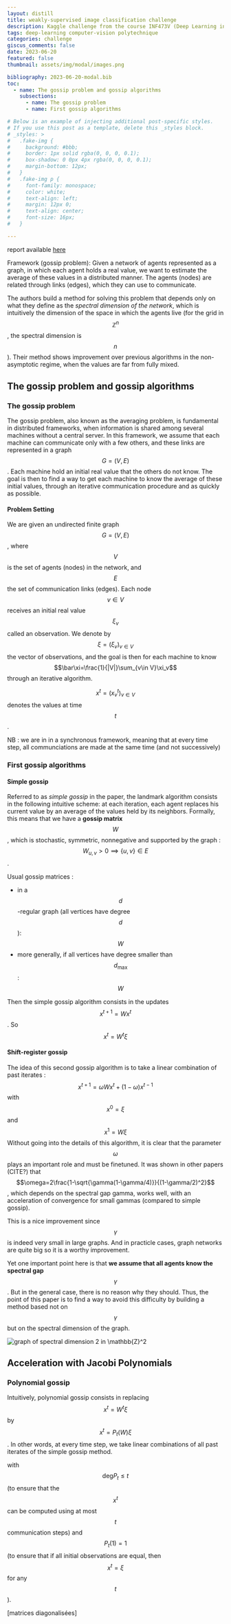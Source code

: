 ```yaml
---
layout: distill
title: weakly-supervised image classification challenge
description: Kaggle challenge from the course INF473V (Deep Learning in Computer Vision) at École Polytechnique 
tags: deep-learning computer-vision polytechnique
categories: challenge
giscus_comments: false
date: 2023-06-20
featured: false
thumbnail: assets/img/modal/images.png

bibliography: 2023-06-20-modal.bib
toc:
  - name: The gossip problem and gossip algorithms
    subsections:
      - name: The gossip problem
      - name: First gossip algorithms

# Below is an example of injecting additional post-specific styles.
# If you use this post as a template, delete this _styles block.
# _styles: >
#   .fake-img {
#     background: #bbb;
#     border: 1px solid rgba(0, 0, 0, 0.1);
#     box-shadow: 0 0px 4px rgba(0, 0, 0, 0.1);
#     margin-bottom: 12px;
#   }
#   .fake-img p {
#     font-family: monospace;
#     color: white;
#     text-align: left;
#     margin: 12px 0;
#     text-align: center;
#     font-size: 16px;
#   }

---
```

report available [here](/assets/pdf/modal-report.pdf)

Framework (gossip problem): Given a network of agents represented as a graph, in which each agent holds a real value, we want to estimate the average of these values in a distributed manner. The agents (nodes) are related through links (edges), which they can use to communicate.

The authors build a method for solving this problem that depends only on what they define as the *spectral dimension of the network*, which is intuitively the dimension of the space in which the agents live (for the grid in $$\mathbb{Z}^n$$, the spectral dimension is $$n$$). Their method shows improvement over previous algorithms in the non-asymptotic regime, when the values are far from fully mixed.

## The gossip problem and gossip algorithms

### The gossip problem
The gossip problem, also known as the averaging problem, is fundamental in distributed frameworks, when information is shared among several machines without a central server. In this framework, we assume that each machine can communicate only with a few others, and these links are represented in a graph $$G=(V,E)$$. Each machine hold an initial real value that the others do not know. The goal is then to find a way to get each machine to know the average of these initial values, through an iterative communication procedure and as quickly as possible.

#### Problem Setting
We are given an undirected finite graph $$G=(V,E)$$, where $$V$$ is the set of agents (nodes) in the network, and $$E$$ the set of communication links (edges). Each node $$v\in V$$ receives an initial real value $$\xi_v$$ called an observation. We denote by $$\xi=(\xi_v)_{v\in V}$$ the vector of observations, and the goal is then for each machine to know $$\bar\xi=\frac{1}{|V|}\sum_{v\in V}\xi_v$$ through an iterative algorithm.

$$x^t=(x^t_v)_{v\in V}$$ denotes the values at time $$t$$.

NB : we are in in a synchronous framework, meaning that at every time step, all communciations are made at the same time (and not successively)

### First gossip algorithms

#### Simple gossip

Referred to as *simple gossip* in the paper, the landmark algorithm consists in the following intuitive scheme: at each iteration, each agent replaces his current value by an average of the values held by its neighbors. Formally, this means that we have a **gossip matrix** $$W$$, which is stochastic, symmetric, nonnegative and supported by the graph : $$W_{u,v}>0\implies \{u,v\}\in E$$.

Usual gossip matrices :
- in a $$d$$-regular graph (all vertices have degree $$d$$): $$W$$
- more generally, if all vertices have degree smaller than $$d_{\max}$$: $$W$$

Then the simple gossip algorithm consists in the updates $$x^{t+1}=Wx^t$$. So $$x^t=W^t\xi$$

#### Shift-register gossip

The idea of this second gossip algorithm is to take a linear combination of past iterates :
$$x^{t+1}=\omega Wx^t+(1-\omega)x^{t-1}$$ with $$x^0=\xi$$ and $$x^1=W\xi$$
Without going into the details of this algorithm, it is clear that the parameter $$\omega$$ plays an important role and must be finetuned. It was shown in other papers (CITE?) that $$\omega=2\frac{1-\sqrt{\gamma(1-\gamma/4)}}{(1-\gamma/2)^2}$$, which depends on the spectral gap gamma, works well, with an acceleration of convergence for small gammas (compared to simple gossip).

This is a nice improvement since $$\gamma$$ is indeed very small in large graphs. And in practicle cases, graph networks are quite big so it is a worthy improvement.

Yet one important point here is that **we assume that all agents know the spectral gap** $$\gamma$$. But in the general case, there is no reason why they should. Thus, the point of this paper is to find a way to avoid this difficulty by building a method based not on $$\gamma$$ but on the spectral dimension of the graph.

![graph of spectral dimension $$2$$ in $$\mathbb{Z}^2$$](../assets/img/gossip/grid-graph-Z2.png)


## Acceleration with Jacobi Polynomials

### Polynomial gossip

Intuitively, polynomial gossip consists in replacing $$x^t=W^t\xi$$ by $$x^t=P_t(W)\xi$$. In other words, at every time step, we take linear combinations of all past iterates of the simple gossip method.


with $$\text{deg}P_t\leq t$$ (to ensure that the $$x^t$$ can be computed using at most $$t$$ communication steps) and $$P_t(1)=1$$ (to ensure that if all initial observations are equal, then $$x^t=\xi$$ for any $$t$$).

[matrices diagonalisées]

